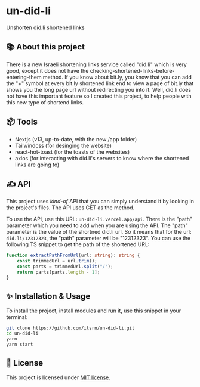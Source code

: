 # un-did-li
Unshorten did.li shortened links

## 📚 About this project
There is a new Israeli shortening links service called "did.li" which is very good, except it does not have the checking-shortened-links-before-entering-them method. If you know about bit.ly, you know that you can add the "+" symbol at every bit.ly shortened link end to view a page of bit.ly that shows you the long page url without redirecting you into it. Well, did.li does not have this important feature so I created this project, to help people with this new type of shortend links.

## 📦 Tools
- Nextjs (v13, up-to-date, with the new /app folder)
- Tailwindcss (for desinging the website)
- react-hot-toast (for the toasts of the websites)
- axios (for interacting with did.li's servers to know where the shortened links are going to)

## ✍ API
This project uses *kind-of* API that you can simply understand it by looking in the project's files. The API uses GET as the method.

To use the API, use this URL: `un-did-li.vercel.app/api`. There is the "path" parameter which you need to add when you are using the API. The "path" parameter is the value of the shortned did.li url. So it means that for the url: `did.li/12312323`, the "path" parameter will be "12312323". You can use the following TS snippet to get the path of the shortened URL:
```ts
function extractPathFromUrl(url: string): string {
    const trimmedUrl = url.trim();
    const parts = trimmedUrl.split("/");
    return parts[parts.length - 1];
}
```
## ✨ Installation & Usage
To install the project, install modules and run it, use this snippet in your terminal:
```bash
git clone https://github.com/itsrn/un-did-li.git
cd un-did-li
yarn
yarn start
```

## 📰 License
This project is licensed under [MIT license](https://github.com/itsrn/un-did-li/blob/main/LICENSE).